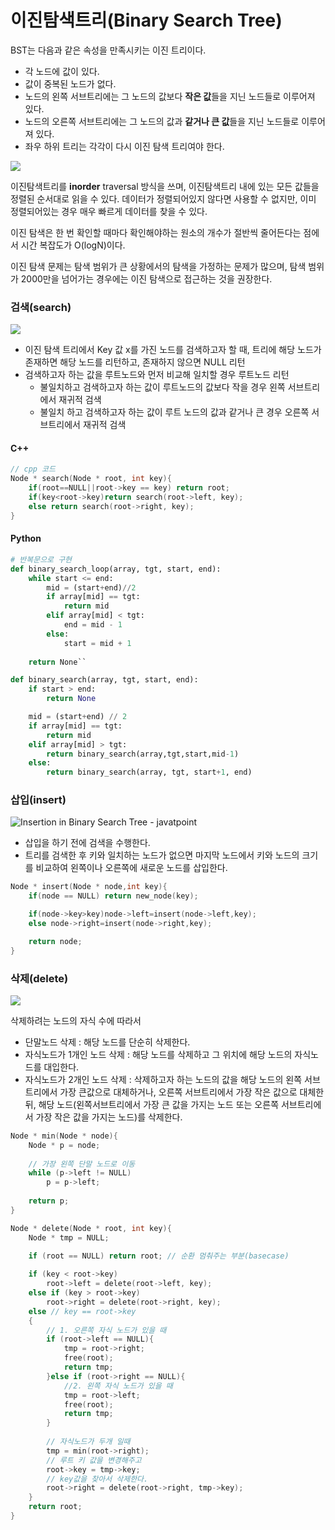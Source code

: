 # 이진탐색트리(Binary Search Tree)

BST는 다음과 같은 속성을 만족시키는 이진 트리이다.

- 각 노드에 값이 있다.
- 값이 중복된 노드가 없다.
- 노드의 왼쪽 서브트리에는 그 노드의 값보다 **작은 값**들을 지닌 노드들로 이루어져 있다.
- 노드의 오른쪽 서브트리에는 그 노드의 값과 **같거나 큰 값**들을 지닌 노드들로 이루어져 있다.
- 좌우 하위 트리는 각각이 다시 이진 탐색 트리여야 한다.

![](http://www.java2novice.com/images/Binary_search_tree.png)



이진탐색트리를 **inorder** traversal 방식을 쓰며, 이진탐색트리 내에 있는 모든 값들을 정렬된 순서대로 읽을 수 있다. 데이터가 정렬되어있지 않다면 사용할 수 없지만, 이미 정렬되어있는 경우 매우 빠르게 데이터를 찾을 수 있다.

이진 탐색은 한 번 확인할 때마다 확인해야하는 원소의 개수가 절반씩 줄어든다는 점에서 시간 복잡도가 O(logN)이다.

이진 탐색 문제는 탐색 범위가 큰 상황에서의 탐색을 가정하는 문제가 많으며, 탐색 범위가 2000만을 넘어가는 경우에는 이진 탐색으로 접근하는 것을 권장한다.

### 검색(search)

![](https://upload.wikimedia.org/wikipedia/commons/thumb/9/92/Binary_search_tree_search_4.svg/2000px-Binary_search_tree_search_4.svg.png)

- 이진 탐색 트리에서 Key 값 x를 가진 노드를 검색하고자 할 때, 트리에 해당 노드가 존재하면 해당 노드를 리턴하고, 존재하지 않으면 NULL 리턴
- 검색하고자 하는 값을 루트노드와 먼저 비교해 일치할 경우 루트노드 리턴
  - 불일치하고 검색하고자 하는 값이 루트노드의 값보다 작을 경우 왼쪽 서브트리에서 재귀적 검색
  - 불일치 하고 검색하고자 하는 값이 루트 노드의 값과 같거나 큰 경우 오른쪽 서브트리에서 재귀적 검색

#### C++

```c
// cpp 코드
Node * search(Node * root, int key){
    if(root==NULL||root->key == key) return root;
    if(key<root->key)return search(root->left, key);
    else return search(root->right, key);
}
```

#### Python

```python
# 반복문으로 구현
def binary_search_loop(array, tgt, start, end):
    while start <= end:
        mid = (start+end)//2
        if array[mid] == tgt:
            return mid
        elif array[mid] < tgt:
            end = mid - 1
        else:
            start = mid + 1
        
    return None``
```

```python
def binary_search(array, tgt, start, end):
    if start > end:
        return None

    mid = (start+end) // 2
    if array[mid] == tgt:
        return mid
    elif array[mid] > tgt:
        return binary_search(array,tgt,start,mid-1)
    else:
        return binary_search(array, tgt, start+1, end)
```



### 삽입(insert)



![Insertion in Binary Search Tree - javatpoint](https://static.javatpoint.com/ds/images/insertion-in-binary-search-tree.png)

- 삽입을 하기 전에 검색을 수행한다.
- 트리를 검색한 후 키와 일치하는 노드가 없으면 마지막 노드에서 키와 노드의 크기를 비교하여 왼쪽이나 오른쪽에 새로운 노드를 삽입한다.

```c
Node * insert(Node * node,int key){
    if(node == NULL) return new_node(key);

    if(node->key>key)node->left=insert(node->left,key);
    else node->right=insert(node->right,key);

    return node;
}
```





### 삭제(delete)

![](http://www.codeproject.com/KB/recipes/BinarySearchTree/treeDelete1.gif)


삭제하려는 노드의 자식 수에 따라서

- 단말노드 삭제 : 해당 노드를 단순히 삭제한다.
- 자식노드가 1개인 노드 삭제 : 해당 노드를 삭제하고 그 위치에 해당 노드의 자식노드를 대입한다.
- 자식노드가 2개인 노드 삭제 : 삭제하고자 하는 노드의 값을 해당 노드의 왼쪽 서브트리에서 가장 큰값으로 대체하거나, 오른쪽 서브트리에서 가장 작은 값으로 대체한 뒤, 해당 노드(왼쪽서브트리에서 가장 큰 값을 가지는 노드 또는 오른쪽 서브트리에서 가장 작은 값을 가지는 노드)를 삭제한다.

```c
Node * min(Node * node){
    Node * p = node;
    
    // 가장 왼쪽 단말 노드로 이동
    while (p->left != NULL)
        p = p->left;
    
    return p;
}

Node * delete(Node * root, int key){
    Node * tmp = NULL;
    
    if (root == NULL) return root; // 순환 멈춰주는 부분(basecase)

    if (key < root->key)
        root->left = delete(root->left, key);
    else if (key > root->key)
        root->right = delete(root->right, key);
    else // key == root->key
    {
        // 1. 오른쪽 자식 노드가 있을 때
        if (root->left == NULL){
            tmp = root->right;
            free(root);
            return tmp;
        }else if (root->right == NULL){
            //2. 왼쪽 자식 노드가 있을 때
            tmp = root->left;
            free(root);
            return tmp;
        }
        
        // 자식노드가 두개 일때
        tmp = min(root->right);
        // 루트 키 값을 변경해주고
        root->key = tmp->key;
        // key값을 찾아서 삭제한다.
        root->right = delete(root->right, tmp->key);
    }
    return root;
}
```
